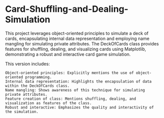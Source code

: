 # Card-Shuffling-and-Dealing-Simulation

This project leverages object-oriented principles to simulate a deck of cards, encapsulating internal data representation and 
employing name mangling for simulating private attributes. The DeckOfCards class provides features for shuffling, dealing, 
and visualizing cards using Matplotlib, demonstrating a robust and interactive card game simulation.

This version includes:

    Object-oriented principles: Explicitly mentions the use of object-oriented programming.
    Internal data representation: Highlights the encapsulation of data within the DeckOfCards class.
    Name mangling: Shows awareness of this technique for simulating private attributes.
    Feature creation of class: Mentions shuffling, dealing, and visualization as features of the class.
    Robust and interactive: Emphasizes the quality and interactivity of the simulation.
